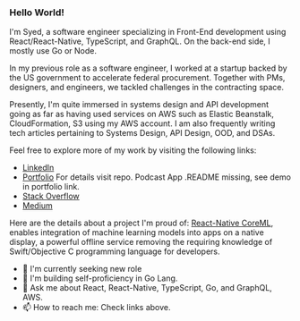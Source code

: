 ### Hello World!

I'm Syed, a software engineer specializing in Front-End development using React/React-Native, TypeScript, and GraphQL. On the back-end side, I mostly use Go or Node.

In my previous role as a software engineer, I worked at a startup backed by the US government to accelerate federal procurement. Together with PMs, designers, and engineers, we tackled challenges in the contracting space.

Presently, I'm quite immersed in systems design and API development going as far as having used services on AWS such as Elastic Beanstalk, CloudFormation, S3 using my AWS account. I am also frequently writing tech articles pertaining to Systems Design, API Design, OOD, and DSAs.


Feel free to explore more of my work by visiting the following links:

- [LinkedIn](https://www.linkedin.com/in/swsprofile/)
- [Portfolio](https://syedwshah.github.io/) For details visit repo. Podcast App .README missing, see demo in portfolio link.
- [Stack Overflow](https://stackoverflow.com/users/9059680/shah)
- [Medium](https://medium.com/@syedwshah.nyc)


Here are the details about a project I'm proud of: [React-Native CoreML](https://github.com/syedwshah/RNCoreML),  enables integration of machine learning models into apps on a native display, a powerful offline service removing the requiring knowledge of Swift/Objective C programming language for developers.

- 🔭 I'm currently seeking new role
- 🌱 I'm building self-proficiency in Go Lang.
- 💬 Ask me about React, React-Native, TypeScript, Go, and GraphQL, AWS.
- 📫 How to reach me: Check links above.
